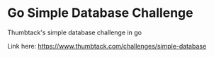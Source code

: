 # Go Simple Database Challenge
Thumbtack's simple database challenge in go

Link here: https://www.thumbtack.com/challenges/simple-database
